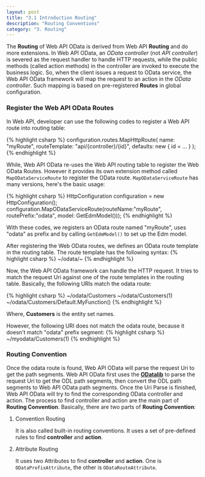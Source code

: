 ```yaml
---
layout: post
title: "3.1 Introduction Routing"
description: "Routing Conventions"
category: "3. Routing"
---
```


The **Routing** of Web API OData is derived from Web API **Routing** and do more extensions.
In Web API OData, an *OData controller* (not *API controller*) is severed as the request handler to handle HTTP requests, while the public methods (called action methods) in the controller are invoked to execute the business logic.
So, when the client issues a request to OData service, the Web API OData framework will map the request to an action in the *OData controller*. Such mapping is based on pre-registered **Routes** in global configuration.

### Register the Web API OData Routes

In Web API, developer can use the following codes to register a Web API route into routing table:

{% highlight csharp %}
configuration.routes.MapHttpRoute(
    name: "myRoute",
    routeTemplate: "api/{controller}/{id}",
    defaults: new { id = ... }
);
{% endhighlight %}

While, Web API OData re-uses the Web API routing table to register the Web OData Routes. However it provides its own extension method called `MapODataServiceRoute` to register the OData route. `MapODataServiceRoute` has many versions, 
here's the basic usage:

{% highlight csharp %}
HttpConfiguration configuration = new HttpConfiguration();
configuration.MapODataServiceRoute(routeName:"myRoute", routePrefix:"odata", model: GetEdmModel()));
{% endhighlight %}

With these codes, we registers an OData route named "myRoute", uses "odata" as prefix and by calling `GetEdmModel()` to set up the Edm model.

After registering the Web OData routes, we defines an OData route template in the routing table. The route template has the following syntax:
{% highlight csharp %}
~/odata/~
{% endhighlight %}

Now, the Web API OData framework can handle the HTTP request. It tries to match the request Uri against one of the route templates in the routing table. Basically, the following URIs match the odata route:

{% highlight csharp %}
~/odata/Customers
~/odata/Customers(1)
~/odata/Customers/Default.MyFunction()
{% endhighlight %}

Where, **Customers** is the entity set names.

However, the following URI does not match the odata route, because it doesn't match "odata"  prefix segment:
{% highlight csharp %}
~/myodata/Customers(1)
{% endhighlight %}

### Routing Convention

Once the odata route is found, Web API OData will parse the request Uri to get the path segments. Web API OData first uses the **[ODatalib](https://www.nuget.org/packages/Microsoft.OData.Core/)** to parse the request Uri to get the ODL path segments, then convert the ODL path segments to Web API OData path segments.
Once the Uri Parse is finished, Web API OData will try to find the corresponding OData controller and action. The process to find controller and action are the main part of **Routing Convention**.
Basically, there are two parts of **Routing Convention**:

1. Convention Routing

   It is also called built-in routing conventions. It uses a set of pre-defined rules to find **controller** and **action**.
   
2. Attribute Routing

   It uses two Attributes to find **controller** and **action**. One is `ODataPrefixAttribute`, the other is `ODataRouteAttribute`.


